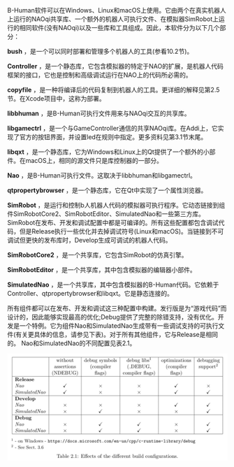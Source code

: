 B-Human软件可以在Windows、Linux和macOS上使用。它由两个在真实机器人上运行的NAOqi共享库、一个额外的机器人可执行文件、在模拟器SimRobot上运行的相同软件(没有NAOqi)以及一些库和工具组成。因此，本软件分为以下几个部分：

**bush** ，是一个可以同时部署和管理多个机器人的工具(参看10.2节)。

**Controller** ，是一个静态库，它包含模拟器的特定于NAO的扩展，是机器人代码框架的接口，它也是控制和高级调试运行在NAO上的代码所必需的。

**copyfile**  ，是一种将编译后的代码复制到机器人的工具。更详细的解释见第2.5节。在Xcode项目中，这称为部署。

**libbhuman** ，是B-Human可执行文件用来与NAOqi交互的共享库。

**libgamectrl** ，是一个与GameController通信的共享NAOqi库。在Addi上，它实现了官方的按钮界面，并设置led在规则中指定。更多资料见第3.1节末尾。

**libqxt** ，是一个静态库，它为Windows和Linux上的Qt提供了一个额外的小部件。在macOS上，相同的源文件只是库控制器的一部分。

**Nao** ，是B-Human可执行文件。这取决于libbhuman和libgamectrl。

**qtpropertybrowser** ，是一个静态库，它在Qt中实现了一个属性浏览器。

**SimRobot**  ，是运行和控制b人机器人代码的模拟器可执行程序。它动态链接到组件SimRobotCore2、SimRobotEditor、SimulatedNao和一些第三方库。SimRobot在发布、开发和调试配置中都是可编译的。所有这些配置都包含调试代码，但是Release执行一些优化并去掉调试符号(Linux和macOS)。当链接到不可调试但更快的发布库时，Develop生成可调试的机器人代码。

**SimRobotCore2** ，是一个共享库，它包含SimRobot的仿真引擎。

**SimRobotEditor** ，是一个共享库，其中包含模拟器的编辑器小部件。

**SimulatedNao** ，是一个共享库，其中包含模拟器的B-Human代码。它依赖于Controller、qtpropertybrowser和libqxt。它是静态连接的。





所有组件都可以在发布、开发和调试这三种配置中构建。发行版是为“游戏代码”而设计的，因此能够实现最高的优化;Debug提供了完整的除错支持，没有优化。开发是一个特例。它为组件Nao和SimulatedNao生成带有一些调试支持的可执行文件(有关更具体的信息，请参见下表)。对于所有其他组件，它与Release是相同的。
Nao和SimulatedNao的不同配置见表2.1。

![table2.1](../img/table2-1.png)

